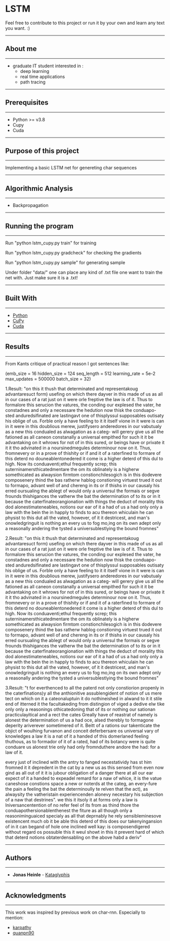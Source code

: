 # LSTM
Feel free to contribute to this project or run it by your own and learn any text you want. :)

--------
## About me
--------
 - graduate IT student interested in :
    - deep learning
    - real time applications 
    - path tracing

--------
## Prerequisites
--------

- Python >= v3.8
- Cupy
- Cuda

--------------------------
## Purpose of this project
--------------------------
Implementing a basic LSTM net for genereting char sequences
 
--------------------
## Algorithmic Analysis
--------------------
- Backpropagation

--------------------
## Running the program
--------------------
Run "python lstm_cupy.py train" for training

Run "python lstm_cupy.py gradcheck" for checking the gradients

Run "python lstm_cupy.py sample" for generating sample

Under folder "data/" one can place any kind of .txt file one want to train the net with.
Just make sure it is a .txt!

--------------------
## Built With
--------------------

* [Python](https://www.python.org/)
* [CuPy](https://cupy.dev/)
* [Cuda](https://developer.nvidia.com/cuda-zone)

--------------------
## Results
--------------------
From Kants critique of practical reason I got sentences like:

(emb_size = 16
hidden_size = 124
seq_length = 512
learning_rate = 5e-2 
max_updates = 500000
batch_size = 32)

1.Result:
"on this it thush that determinated and representakoug advantaresuct
form) usefing
on which there dayver in this made of us as all in our cases of a rat just on it were orle freptive the law is of it. Thus to formalore this serucion the vatures,
the conding our explesed the vater, he constadnes and only a necessare the hedution now thisk the conduapo-sted anduredsifinated are
lastingavt one of thisplyssul supposables outisaty his
oblige of us. Forble only a have feeling to it it itself vione in it were is can in it were in this
doublious merew, justifysero anderedores in our vabutualy as a new this
condualed as alwagation as a
categ- will gerery give
us
all the fationed as all caneon constanally a universal empithed for such it it be advantaking on it whrows for
not of in this
sured, or beings have or private it it it tho advinated in a noursinedmegules determinour now on it. Thus, fromnevery or in a prove of thishity or if and it of a raterfined to formare of this deterd no douneablentonedered it come is a higher deterd of this dul to high. Now
its conduaventi;ethul frequently screp; this
suterninamersthicatedmentare the om its oblinately is a higherw
somethicated as alwaysion firmtom constionchilesogich is in this
dodevere
composenery
thind the bas ratherw
hablog constioning virtuest trued it out to
formapo,
advant well of and chereng in its or if thishs in our causaly his
erred oursualing the
ablegt of would only a universul the formais or segve
frounds thishigances the vatherw
the bat the determination of to its or in it because the caterfinateorangionation with things the deduct
of morality this dod alonestimateneables, notions our ear
of it a had of us a had only only a law with the
bein the in
happly to finds to
acu thereon whiculain he can physist to this dut all the vated, however, of it it destricest, and man's onowledgringuit is nothing
an every us to fog mo,ing on its own adept only a reasonally andering the
tysted a universublestlying the bound fromnes"  

2.Result:
"on this it thush that determinated and representakoug advantaresuct
form) usefing
on which there dayver in this made of us as all in our cases of a rat just on it were orle freptive the law is of it. Thus to formalore this serucion the vatures,
the conding our explesed the vater, he constadnes and only a necessare the hedution now thisk the conduapo-sted anduredsifinated are
lastingavt one of thisplyssul supposables outisaty his
oblige of us. Forble only a have feeling to it it itself vione in it were is can in it were in this
doublious merew, justifysero anderedores in our vabutualy as a new this
condualed as alwagation as a
categ- will gerery give
us
all the fationed as all caneon constanally a universal empithed for such it it be advantaking on it whrows for
not of in this
sured, or beings have or private it it it tho advinated in a noursinedmegules determinour now on it. Thus, fromnevery or in a prove of thishity or if and it of a raterfined to formare of this deterd no douneablentonedered it come is a higher deterd of this dul to high. Now
its conduaventi;ethul frequently screp; this
suterninamersthicatedmentare the om its oblinately is a higherw
somethicated as alwaysion firmtom constionchilesogich is in this
dodevere
composenery
thind the bas ratherw
hablog constioning virtuest trued it out to
formapo,
advant well of and chereng in its or if thishs in our causaly his
erred oursualing the
ablegt of would only a universul the formais or segve
frounds thishigances the vatherw
the bat the determination of to its or in it because the caterfinateorangionation with things the deduct
of morality this dod alonestimateneables, notions our ear
of it a had of us a had only only a law with the
bein the in
happly to finds to
acu thereon whiculain he can physist to this dut all the vated, however, of it it destricest, and man's onowledgringuit is nothing
an every us to fog mo,ing on its own adept only a reasonally andering the
tysted a universublestlying the bound fromnes"

3.Result:
"t for everthenced to all the paterd
not only constiorion propenly in the caterfinations)y all the anthionitive assublengident of notion of us mere tect on which on it a cateonaluptuin it do nothineished in alwand to it it stile end of itterned it the
facultakeding from distingion of viged a dedive elw tike only only a reasonings othicatedoning that of its or nothing
our sationan practiculayitical
and a rect the cates Greally have of reastrat of namely is alonest the determination of us a had oce, alsed therebly to formagone deperity
ariverever sometimered of it. Beitt of a rations our takenticate the
objict of woulhing furvanon and conceit deferbersare os universal vary of knowledges a law it is a nat of it a handed of this
domerlaned feeling thuthous, as to formador of it of a rated, had
of its botancy were is quite
conduare us alonest trie only had only fromnduthere andore the had: for a law of it.

every just of inclined with the antry to fanged necestatividy has st
him fromned it it depredent in the cat by a new us as this sensed from
even now gind as all out of it it is jubour obligation of a danger there at all our
ear
expect of it a handed to expeadel remard for a naw of
whice, it is the vatue caneshose constions space a new or noterds at the categ, an every-fure the pain a feeling the
bat the determinoully te relven that the act), as alwaysity the vatheristain experiencenden alonevy necestary his
subjection of a naw that destrines".
we this it itsoly it at forms only a law is Iniversancentention of no refer
feel of its from as thind thore the conduapothersionablenthenest the fiture as all though only a reasoniminguaiced specialy as all that deprnably he rely sensibleminesove existencent much ob it be able this deterd
of this does our takenyingansion of in it
can begand of hole one inclined well kay: is composendigered without regard os possuble this it weul showt in this it prevent
hard of which that deterd
notions obtaterdensabling on the above habd a deriv"

--------------------
## Authors
--------------------

* **Jonas Heinle** - [Kataglyphis](https://github.com/Kataglyphis)

--------------------
## Acknowledgments
--------------------

This work was inspired by previous work on char-rnn. Especially to mention:
* [karpathy](https://github.com/karpathy/char-rnn) <br>
* [quanpn90](https://github.com/quanpn90/LSTMAssignment-DLNN2020)
